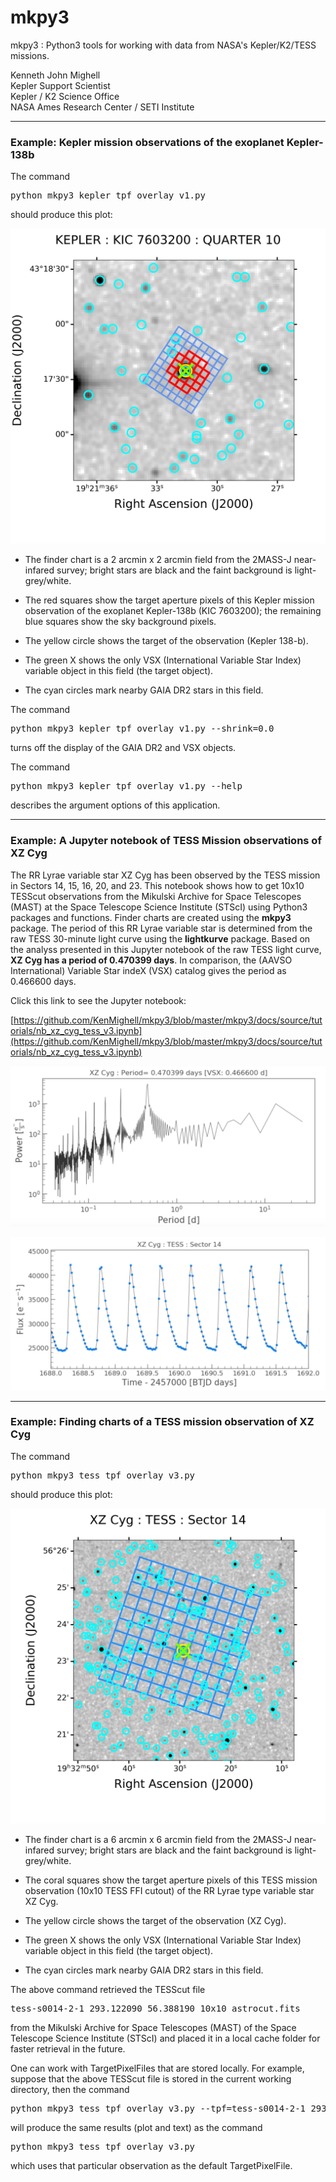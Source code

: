 # mkpy3
mkpy3 : Python3 tools for working with data from NASA's Kepler/K2/TESS missions.

Kenneth John Mighell  
Kepler Support Scientist  
Kepler / K2 Science Office  
NASA Ames Research Center / SETI Institute

---

### Example: Kepler mission observations of the exoplanet Kepler-138b

The command
<pre>
python mkpy3_kepler_tpf_overlay_v1.py
</pre>
should produce this plot:

![](mkpy3_plot_figa.png)

* The finder chart is a 2 arcmin x 2 arcmin field from the 2MASS-J near-infared survey; bright stars are black and the faint background is light-grey/white.

* The red squares show the target aperture pixels of this Kepler mission observation of the exoplanet Kepler-138b (KIC 7603200);
the remaining blue squares show the sky background pixels.

* The yellow circle shows the target of the observation (Kepler 138-b).

* The green X shows the only VSX (International Variable Star Index) variable object in this field (the target object).

* The cyan circles mark nearby GAIA DR2 stars in this field.

The command
<pre>
python mkpy3_kepler_tpf_overlay_v1.py --shrink=0.0
</pre>
turns off the display of the GAIA DR2 and VSX objects.

The command
<pre>
python mkpy3_kepler_tpf_overlay_v1.py --help
</pre>
describes the argument options of this application.

---
### Example: A Jupyter notebook of TESS Mission observations of XZ Cyg

The RR Lyrae variable star XZ Cyg has been observed by the TESS mission in Sectors 14, 15, 16, 20, and 23.  This notebook shows how to get 10x10 TESScut observations from the Mikulski Archive for Space Telescopes (MAST) at the Space Telescope Science Institute (STScI) using Python3 packages and functions.  Finder charts are created using the  **mkpy3** package.  The period of this RR Lyrae variable star is determined from the raw TESS 30-minute light curve using the **lightkurve** package.  Based on the analyss presented in this Jupyter notebook of the raw TESS light curve, **XZ Cyg has a period of 0.470399 days**. In comparison, the (AAVSO International) Variable Star indeX (VSX) catalog gives the period as 0.466600 days.

Click this link to see the Jupyter notebook:

[https://github.com/KenMighell/mkpy3/blob/master/mkpy3/docs/source/tutorials/nb_xz_cyg_tess_v3.ipynb](https://github.com/KenMighell/mkpy3/blob/master/mkpy3/docs/source/tutorials/nb_xz_cyg_tess_v3.ipynb)

![](mkpy3_plot_figc.png)

![](mkpy3_plot_figd.png)

---

### Example: Finding charts of a TESS mission observation of XZ Cyg

The command
<pre>
python mkpy3_tess_tpf_overlay_v3.py
</pre>
should produce this plot:

![](mkpy3_plot_figb.png)

* The finder chart is a 6 arcmin x 6 arcmin field from the 2MASS-J near-infared survey; bright stars are black and the faint background is light-grey/white.

* The coral squares show the target aperture pixels of this TESS mission observation (10x10 TESS FFI cutout) of the RR Lyrae type variable star XZ Cyg.

* The yellow circle shows the target of the observation (XZ Cyg).

* The green X shows the only VSX (International Variable Star Index) variable object in this field (the target object).

* The cyan circles mark nearby GAIA DR2 stars in this field.

The above command retrieved the TESScut file
<pre>
tess-s0014-2-1_293.122090_56.388190_10x10_astrocut.fits
</pre>
from  the Mikulski Archive for Space Telescopes (MAST) of the Space Telescope Science Institute (STScI)
and placed it in a local cache folder for faster retrieval in the future.

One can work with TargetPixelFiles that are stored locally.
For example, suppose that the above TESScut file is stored in the current working directory, then the command
<pre>
python mkpy3_tess_tpf_overlay_v3.py --tpf=tess-s0014-2-1_293.122090_56.388190_10x10_astrocut.fits
</pre>
will produce the same results (plot and text) as the command
<pre>
python mkpy3_tess_tpf_overlay_v3.py
</pre>
which uses that particular observation as the default TargetPixelFile.

